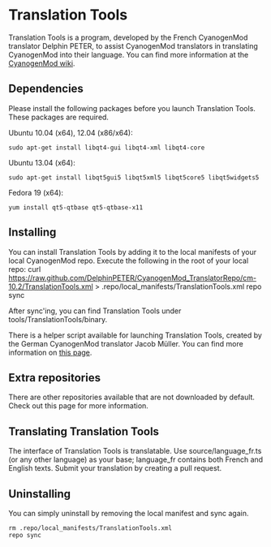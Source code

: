 Translation Tools
=================

Translation Tools is a program, developed by the French CyanogenMod translator Delphin PETER, to assist CyanogenMod translators in translating CyanogenMod into their language. You can find more information at the [CyanogenMod wiki](http://wiki.cyanogenmod.org/w/Doc:_Translation_Tool).

Dependencies
------------

Please install the following packages before you launch Translation Tools. These packages are required.

Ubuntu 10.04 (x64), 12.04 (x86/x64):

    sudo apt-get install libqt4-gui libqt4-xml libqt4-core

Ubuntu 13.04 (x64):

    sudo apt-get install libqt5gui5 libqt5xml5 libqt5core5 libqt5widgets5

Fedora 19 (x64):

    yum install qt5-qtbase qt5-qtbase-x11

Installing
----------

You can install Translation Tools by adding it to the local manifests of your local CyanogenMod repo. Execute the following in the root of your local repo:
    curl https://raw.github.com/DelphinPETER/CyanogenMod_TranslatorRepo/cm-10.2/TranslationTools.xml > .repo/local_manifests/TranslationTools.xml
    repo sync

After sync'ing, you can find Translation Tools under tools/TranslationTools/binary.

There is a helper script available for launching Translation Tools, created by the German CyanogenMod translator Jacob Müller. You can find more information on [this page](https://github.com/jackmu95/tt).

Extra repositories
------------------

There are other repositories available that are not downloaded by default. Check out this page for more information.

Translating Translation Tools
-----------------------------

The interface of Translation Tools is translatable. Use source/language_fr.ts (or any other language) as your base; language_fr contains both French and English texts. Submit your translation by creating a pull request.

Uninstalling
------------

You can simply uninstall by removing the local manifest and sync again.

    rm .repo/local_manifests/TranslationTools.xml
    repo sync
